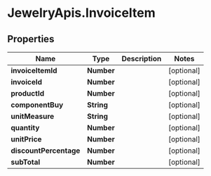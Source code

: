 # JewelryApis.InvoiceItem

## Properties

Name | Type | Description | Notes
------------ | ------------- | ------------- | -------------
**invoiceItemId** | **Number** |  | [optional] 
**invoiceId** | **Number** |  | [optional] 
**productId** | **Number** |  | [optional] 
**componentBuy** | **String** |  | [optional] 
**unitMeasure** | **String** |  | [optional] 
**quantity** | **Number** |  | [optional] 
**unitPrice** | **Number** |  | [optional] 
**discountPercentage** | **Number** |  | [optional] 
**subTotal** | **Number** |  | [optional] 


